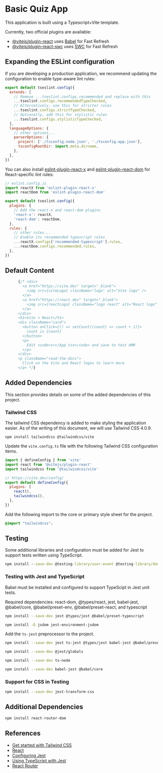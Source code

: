 # Basic Quiz App

This application is built using a Typescript+Vite template.

Currently, two official plugins are available:

- [@vitejs/plugin-react](https://github.com/vitejs/vite-plugin-react/blob/main/packages/plugin-react/README.md) uses [Babel](https://babeljs.io/) for Fast Refresh
- [@vitejs/plugin-react-swc](https://github.com/vitejs/vite-plugin-react-swc) uses [SWC](https://swc.rs/) for Fast Refresh

## Expanding the ESLint configuration

If you are developing a production application, we recommend updating the configuration to enable type-aware lint rules:

```js
export default tseslint.config({
  extends: [
    // Remove ...tseslint.configs.recommended and replace with this
    ...tseslint.configs.recommendedTypeChecked,
    // Alternatively, use this for stricter rules
    ...tseslint.configs.strictTypeChecked,
    // Optionally, add this for stylistic rules
    ...tseslint.configs.stylisticTypeChecked,
  ],
  languageOptions: {
    // other options...
    parserOptions: {
      project: ['./tsconfig.node.json', './tsconfig.app.json'],
      tsconfigRootDir: import.meta.dirname,
    },
  },
})
```

You can also install [eslint-plugin-react-x](https://github.com/Rel1cx/eslint-react/tree/main/packages/plugins/eslint-plugin-react-x) and [eslint-plugin-react-dom](https://github.com/Rel1cx/eslint-react/tree/main/packages/plugins/eslint-plugin-react-dom) for React-specific lint rules:

```js
// eslint.config.js
import reactX from 'eslint-plugin-react-x'
import reactDom from 'eslint-plugin-react-dom'

export default tseslint.config({
  plugins: {
    // Add the react-x and react-dom plugins
    'react-x': reactX,
    'react-dom': reactDom,
  },
  rules: {
    // other rules...
    // Enable its recommended typescript rules
    ...reactX.configs['recommended-typescript'].rules,
    ...reactDom.configs.recommended.rules,
  },
})
```

## Default Content

```js
      {/* <div>
        <a href="https://vite.dev" target="_blank">
          <img src={viteLogo} className="logo" alt="Vite logo" />
        </a>
        <a href="https://react.dev" target="_blank">
          <img src={reactLogo} className="logo react" alt="React logo" />
        </a>
      </div>
      <h1>Vite + React</h1>
      <div className="card">
        <button onClick={() => setCount((count) => count + 1)}>
          count is {count}
        </button>
        <p>
          Edit <code>src/App.tsx</code> and save to test HMR
        </p>
      </div>
      <p className="read-the-docs">
        Click on the Vite and React logos to learn more
      </p> */}
```

## Added Dependencies
This section provides details on some of the added dependencies of this project.

### Tailwind CSS
The tailwind CSS dependency is added to make styling the application easier.  As of the writing of this document, we will use Tailwind CSS 4.0.9.

```shell
npm install tailwindcss @tailwindcss/vite
```

Update the `vite.config.ts` file with the following Tailwind CSS configuration items.

```js
import { defineConfig } from 'vite'
import react from '@vitejs/plugin-react'
import tailwindcss from '@tailwindcss/vite'

// https://vite.dev/config/
export default defineConfig({
  plugins: [
    react(),
    tailwindcss(),
  ],
})
```

Add the following import to the core or primary style sheet for the project.

```css
@import "tailwindcss";
```

## Testing
Some additional libraries and configuration must be added for Jest to support tests written using TypeScript.

```cmd
npm install --save-dev @testing-library/user-event @testing-library/dom @testing-library/react @testing-library/jest-dom
```

### Testing with Jest and TypeScript

Babel must be installed and configured to support TypeScipt in Jest unit tests.

Required dependencies:  react-dom, @types/react, jest, babel-jest, @babel/core, @babel/preset-env, @babel/preset-react, and typescript

```sh
npm install --save-dev jest @types/jest @babel/preset-typescript

npm install -D jsdom jest-environment-jsdom

```

Add the `ts-jest` preprocessor to the project.

```sh
npm install --save-dev jest ts-jest @types/jest babel-jest @babel/preset-env @babel/preset-react @babel/preset-typescript

npm install --save-dev @jest/globals

npm install --save-dev ts-node

npm install --save-dev babel-jest @babel/core

```

### Support for CSS in Testing

```sh
npm install --save-dev jest-transform-css
```

## Additional Dependencies

```sh
npm install react-router-dom
```


## References
- [Get started with Tailwind CSS](https://tailwindcss.com/docs/installation/using-vite)
- [React](https://react.dev/)
- [Configuring Jest](https://jestjs.io/docs/configuration)
- [Using TypeScript with Jest](https://jestjs.io/docs/getting-started#using-typescript)
- [React Router](https://reactrouter.com/en/main)